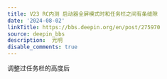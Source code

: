 ```yaml
---
title: V23 RC内测 启动器全屏模式时和任务栏之间有条缝隙
date: '2024-08-02'
linkTitle: https://bbs.deepin.org/en/post/275970
source: deepin_bbs
description:  光明 
disable_comments: true
---
```

调整过任务栏的高度后
